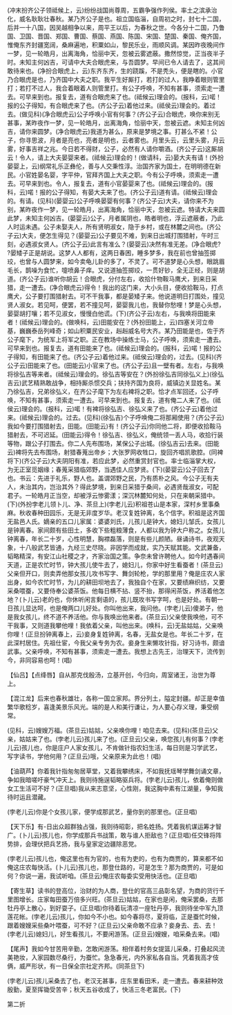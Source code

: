 <!-- { "loadSidebar": true } -->
(冲末扮齐公子领祗候上，云)纷纷战国尚尊周，五霸争强作列侯。率土之滨承治化，威名耿耿壮春秋。某乃齐公子是也。祖立国临淄，自周初之时，封七十二国，后并一十八国，因吴越相争以来，周平王以后，为春秋之世。今各分十二国，乃鲁国、卫国、晋国、郑国、曹国、蔡国、燕国、陈国、宋国、楚国、秦国、俺齐国，惟俺东齐封疆宽阔，桑麻遍地，积粟如山，黎民乐业，雨顺风调。某因昨夜晚间作一梦，见一轮皓月，出离海角，恰丽中天，忽被云雾遮蔽。撒然惊觉，正当夜半子时。未知主何凶吉，可请中大夫合眼虎来，与吾圆梦。早间已令人请去了，这其间敢待来也。(净扮合眼虎上，云)东齐东齐，生的跷蹊，不是秃头，便是瞎的。小官乃合眼虎是也，乃齐国中大夫之职。我平生好厮打，若打的过人，我睁着眼则管里打；若打不过人，我合着眼着人则管里打。有公子呼唤，不知有甚事，须索走一遭去。可早来到也。报复去，道有合眼虎来了也。(祗候云)理会的。(报科，云)喏！报的公子得知，有合眼虎来了也。(齐公子云)着他过来。(祗侯云)理会的。着过去。(做见科)(净合眼虎云)公子呼唤小官有何事？(齐公子云)合眼虎，唤你来别无甚事，某昨夜作一梦，见一轮皓月，出离海角，恰丽中天，忽被云遮。未知主何凶吉，请你来圆梦。(净合眼虎云)我道为甚么，原来是梦境之事。打甚么不紧！公子，你寻思波，月者是亮也，亮者是明也，云者雾也。月里头云，云里头雾，月云雾，好事吉祥之兆。今日若不得财，公子，必然有人请你嚼酒。(齐公子云)这厮胡云！令人，请上大夫晏婴来者。(祗候云)理会的！(做请科，云)晏大夫有请！(外扮晏婴上，云)纲常礼乐正彝伦，善与人交秉性淳。治国齐家为国土，在明明德在新民。小官姓晏名婴，字平仲，官拜齐国上大夫之职。今有公子呼唤，须索走一遭去。可早来到也。令人，报复去，道有小官晏婴来了也。(祗候云)理会的。(报科，云)喏！报的公子得知，有晏大夫来了也。(齐公子云)道有请。(祗候云)理会的。有请。(见科)(晏婴云)公子呼唤晏婴有何事？(齐公子云)大夫，请你来不为别，某昨夜作一梦，见一轮皓月，出离海角，恰丽中天，忽被云遮。特请大夫来圆此梦，未知主何凶吉。(晏婴云)公子，月者属阴也，皓者明也，浮云遮蔽者，乃此人时运未遇。公子未娶夫人，所有贤明淑女，隐于乡村，或在林麓之间也。(齐公子云)大夫，便怎生得见？(晏婴云)公子要见不难，到来日出城打围猎射，午时三刻，必遇淑女贤人。(齐公子云)此言有准么？(晏婴云)决然有准无差。(净合眼虎?
?晏矮子正是胡说。这梦人人都有，这两日春困，睡多梦多，我在前也曾抽签掷珓，也曾与人圆梦来，如今卖龟儿卦的多了，不灵了。可不道梦是心头想，眼跳眉毛长，鹊噪为食忙，嚏喷鼻子痒。又说道抽签掷珓，一贯好钞，全无正经，则是胡道。(齐公子云)谁听你胡云！合眼虎，分付左右，收拾什物鞍马鹰犬，到来日采猎，走一遭去。(净合眼虎云)得令！我出的这门来，大小头目，便收拾鞍马，打点鹰犬，公子要打围猎射去。可不干我事，都是晏矮子来。他说道明日打围处，撞见贤人淑女。若见呵，便罢，若不撞见呵，晏婴我儿也，我替你愁哩！梦是心头想，晏婴胡打嚷；若不见淑女，慢慢白他谎。(下)(齐公子云)左右，与我唤将田能来者！(祗候云)理会的。(做唤科，云)田能安在？(外扮田能上，云)四塞关河立帝基，巍巍泰岳列峰奇；如山积粟民安业，赳赳威名号大齐。某乃田能是也，佐于齐公子麾下，为统军上将军之职。正在教场中操练士马，公子呼唤，须索走一遭去。可早来到也。报复去，道有田能来了也。(祗候云)理会的。(报科，云)喏！报的公子得知，有田能来了也。(齐公子云)着他过来。(祗侯云)理会的，过去。(见科)(齐公子云)田能来了也。(田能云)小官来了也。(齐公子云)且一壁有者。左右，与我唤将徐弘吉等来者。(祗候云)理会的。徐弘吉等安在？(外扮徐弘吉同徐弘义上)(徐弘吉云)武艺精熟敢战争，相持厮杀惯交兵；扶持齐国为良将，威镇边关显姓名。某乃徐弘吉，兄弟徐弘义，在齐公子麾下为左右裨将之职。恰才点军回还，公子呼唤，不知有甚事，须索走一遭去。可早来到也。报复去，道有俺二人来了也。(祗侯云)理会的。(报科，云)喏！有裨将徐弘吉、徐弘义来了也。(齐公子云)着他过来。(祗候云)理会的。过去。(见科)(徐弘吉)个子呼唤俺二将那厢使用？(齐公子云)我如今要打围猎射去，田能。(田能云)有！(齐公子云)你同他二将，即便收拾鞍马猎射去，不可迟延。(田能云)得令！徐弘吉、徐弘义，俺统领一丢人马，收拾行装等物，跟公子打围去。你二人先布围场，某保公子出城。(徐弘吉云)去来。(田能云)裨将先去布围场，射猎春蒐出帝乡；大张罗网收牲口，旋回齐唱凯歌腔。(同裨将下)(齐公子云)大夫阴阳有准，若应此梦，必然重赏封官也。率士临淄掌大权，为无正室觅姻缘；春蒐采猎临郊野，当遇佳人应梦贤。(下)(晏婴云)公子回去了也。书云：先进于礼乐，野人也。盖谓郊野之民，乃有质朴之风。今公子无有夫人，未治其内，岂治其外？得此梦境，到来日采猎于桑间，必遇贤哉淑女，可配
君子。一轮皓月正当空，却被浮云惨雾漾；深沉林麓知何处，只在来朝采猎中。(下)(外扮孛老儿领卜儿、净、茶旦上)(孛老儿云)积祖苍山是本家，深村乡里事桑麻。秋收春种田园乐，无是无非度岁华。老汉复姓钟离，名个信字。积祖是这齐国无盐邑人氏。嫡亲的五口儿家属：婆婆刘氏，儿孩儿是钟大，媳妇儿邹氏，女孩儿是钟离春。家间颇有些田土，多收下些粗粮薄食，人都以我为钟大户称之。女孩儿钟离春，年长二十岁，心性明慧，胸襟磊落，则是有些儿颜陋。昼诵诗书，夜观天象，十八般武艺皆通，九经三史尽晓。非因学而成就，实乃天赋其能。文武兼备，韬略精深，有安江山社稷之才，齐家治国之策。争奈未曾许聘他人。如今时遇春间天道，正是农忙时节，钟大孩儿使牛去了，媳妇儿，你家中好生看蚕者！(茶旦云)父亲但开口，则卖弄他那女孩儿攻书写字、舞剑轮枪，学的那里用？俺是庄农人家出身，如今农忙时节，为儿的耕田坝地去了，我独自个在家，又要绩麻织纺，又要采桑喂蚕，又要侍奉公婆茶饭。他每日横不拈、竖不抬，那得闲茶饭，养活着他怎地？(卜儿云)老的也，你休听闲言剩语的，孩儿既攻书写字呵，也是好处。有朝一日孩儿显达呵，也是俺两口儿好处。你叫他出来，我问他。(孛老儿云)傻弟子，他是我女孩儿，终不道不养活他。你与我唤出他来者。(茶旦云)父亲使我唤他，可不干我事，又则道我攀他哩！我依着父亲，叫他出来。(唤科，云)无盐姑姑，父亲唤你哩！(正旦扮钟离春上，云)妾身复姓钟离，名春，无盐女是也。年长二十岁，在此深村居住。先祖仕宦，今我父亲专务为农。妾身生来懒攻针指，好习诗书，颇谙武事。父亲呼唤，不知有甚事，须索走一遭去。我想上古先王，治理天下，流传到今，非同容易也呵！(唱)

【仙吕】【点绛唇】自从那克伐殷汤，立基开创，今归向，周室诸王，治世为尊上。

【混江龙】后来也春秋雄壮，各称一国立家邦。界分列土，隘定封疆。却正是幸值繁华歌稔岁，喜逢美景乐风光。端的是人和美行谦让，为人要心存义理，秉受纲常。

(见科，云)嫂嫂万福。(茶旦云)姑姑，父亲唤你哩！咱见去来。(见科)(茶旦云)父亲，姑姑来了也。(孛老儿云)孩儿来了也。(正旦云)父亲，唤您孩儿有何事？(孛老儿云)孩儿也，你是庄户人家女孩儿，不肯做针指农妇生活，每日则是习学武艺，写字读书，学他何用？(正旦云)哦，父亲原来为此也！(唱)

【油葫芦】你着我针指匆匆居草堂，又着我攀绣床，不如我抚瑶琴学舞剑诵文章，争如我暗嗟吁豪气冲天上。我则待施逞韬略驱兵将。(孛老儿云)孩儿，依着俺则做女工生活可不好？(正旦唱)我从来志意坚，心性刚，我这胸中素有江湖量，争知我待时运且潜藏。

(孛老儿云)你是个女孩儿家，便学成那武艺，量你到的那里也。(正旦唱)

【天下乐】有-日出众超群独占强，我则待昭彰，把名姓扬。凭着我机谋运筹才智广。(卜儿云)孩儿也，你学成那兵书战策，敢与谁人拒敌也？(正旦唱)任交锋将阵势排，会理伏把兵艺扬，我与皇家定边疆除恶党。

(孛老儿云)孩儿也，俺这里也有为官的，也有为吏的，也有为商贾的，算来都不如俺这庄农每快活。(卜儿云)孩儿也，那登仕路的，可是怎生？那为商贾的，可是如何？你说一遍，我试听咱。(茶旦云)俺庄农每委实受用快活也。(正旦唱)

【寄生草】读书的登高位，治财的为人商，登仕的官高三品彰名望，为商的货行千里图增长。庄家每田蚕万倍多兴旺。(茶旦云)姑姑，在家也是闲，俺采罢桑，去那牡丹亭上散心，到好耍子。(正旦唱)你待着玩清凉一座牡丹亭，我则待坐中军九顶莲花帐。(孛老儿云)孩儿，你如今不小也。如今春将尽，夏将临，正是蚕忙时候，跟着嫂嫂采些桑叶喂蚕，可不好？(正旦云)父亲命敢不应承？妾身去、去、去！(孛老儿云)媳妇儿，好生看孩儿，不要闲游荡。(正旦云)嫂嫂，咱采桑去来。(唱)

【尾声】我如今甘苦用辛勤，怎敢闲游荡。相伴着村务女提篮儿采桑，打叠起风流美艳妆，入家园数尽桑行，为蚕忙。急急春光，内外家私各自当。凭着我高才伎俩，威严形状，有一日保全宗社定齐邦。(同茶旦下)

(孛老儿云)孩儿采桑去了也，老汉无甚事，庄东里看田禾，走一遭去。春来耕种效殷勤，夏至挥锄受苦辛；秋天五谷收成了，快活三冬老富民。(下)


第二折

